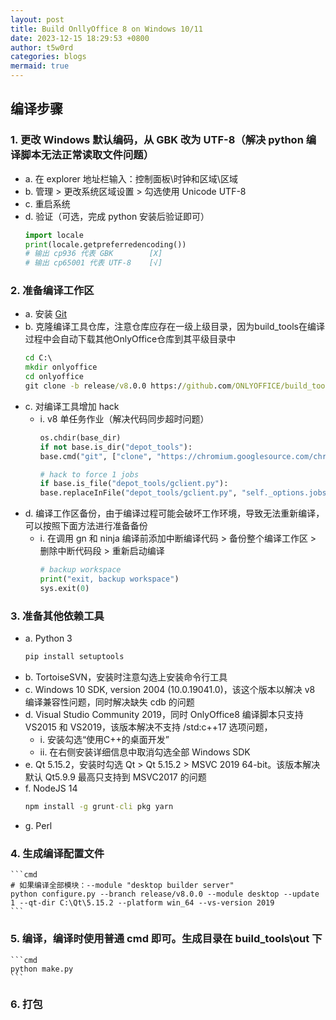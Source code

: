 ```yaml
---
layout: post
title: Build OnllyOffice 8 on Windows 10/11
date: 2023-12-15 18:29:53 +0800
author: t5w0rd
categories: blogs
mermaid: true
---
```


## 编译步骤
### 1. 更改 Windows 默认编码，从 GBK 改为 UTF-8（解决 python 编译脚本无法正常读取文件问题）
  * a. 在 explorer 地址栏输入：控制面板\时钟和区域\区域
  * b. 管理 > 更改系统区域设置 > 勾选使用 Unicode UTF-8 
  * c. 重启系统
  * d. 验证（可选，完成 python 安装后验证即可）
    ```python
    import locale
    print(locale.getpreferredencoding())
    # 输出 cp936 代表 GBK        [X]
    # 输出 cp65001 代表 UTF-8    [√]
    ```
### 2. 准备编译工作区
  * a. 安装 [Git]()
  * b. 克隆编译工具仓库，注意仓库应存在一级上级目录，因为build_tools在编译过程中会自动下载其他OnlyOffice仓库到其平级目录中
    ```cmd
    cd C:\
    mkdir onlyoffice
    cd onlyoffice
    git clone -b release/v8.0.0 https://github.com/ONLYOFFICE/build_tools.git
    ```
  * c. 对编译工具增加 hack
    * i. v8 单任务作业（解决代码同步超时问题）
        ```python
        os.chdir(base_dir)
        if not base.is_dir("depot_tools"):
        base.cmd("git", ["clone", "https://chromium.googlesource.com/chromium/tools/depot_tools.git"])

        # hack to force 1 jobs
        if base.is_file("depot_tools/gclient.py"):
        base.replaceInFile("depot_tools/gclient.py", "self._options.jobs", "1")
        ```
  * d. 编译工作区备份，由于编译过程可能会破坏工作环境，导致无法重新编译，可以按照下面方法进行准备备份
    * i. 在调用 gn 和 ninja 编译前添加中断编译代码 > 备份整个编译工作区 > 删除中断代码段 > 重新启动编译
        ```python
        # backup workspace
        print("exit, backup workspace")
        sys.exit(0)
        ```
### 3. 准备其他依赖工具
  * a. Python 3
    ```cmd
    pip install setuptools
    ```
  * b. TortoiseSVN，安装时注意勾选上安装命令行工具
  * c. Windows 10 SDK, version 2004 (10.0.19041.0)，该这个版本以解决 v8 编译兼容性问题，同时解决缺失 cdb 的问题
  * d. Visual Studio Community 2019，同时 OnlyOffice8 编译脚本只支持 VS2015 和 VS2019，该版本解决不支持 /std:c++17 选项问题，
    * i. 安装勾选“使用C++的桌面开发”
    * ii. 在右侧安装详细信息中取消勾选全部 Windows SDK
  * e. Qt 5.15.2，安装时勾选 Qt > Qt 5.15.2 > MSVC 2019 64-bit。该版本解决默认 Qt5.9.9 最高只支持到 MSVC2017 的问题
  * f. NodeJS 14
    ```cmd
    npm install -g grunt-cli pkg yarn
    ```
  * g. Perl
### 4. 生成编译配置文件
    ```cmd
    # 如果编译全部模块：--module "desktop builder server"
    python configure.py --branch release/v8.0.0 --module desktop --update 1 --qt-dir C:\Qt\5.15.2 --platform win_64 --vs-version 2019
    ```
### 5. 编译，编译时使用普通 cmd 即可。生成目录在 build_tools\out 下
    ```cmd
    python make.py
    ```
### 6. 打包
